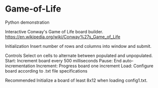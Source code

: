 # Game-of-Life
Python demonstration

Interactive Conway's Game of Life board builder. 
https://en.wikipedia.org/wiki/Conway%27s_Game_of_Life

Initialization
Insert number of rows and columns into window and submit.

Controls
Select on cells to alternate between populated and unpopulated.
Start: Increment board every 500 milliseconds
Pause: End auto-incrementation
Increment: Progress board one increment
Load: Configure board according to .txt file specifications

Recommended
Initialize a board of least 8x12 when loading config1.txt.
